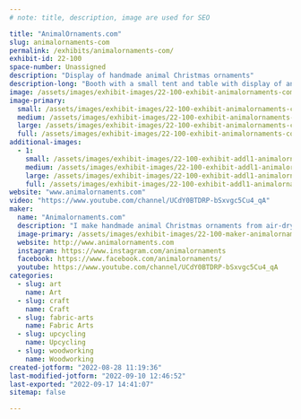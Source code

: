 ```yaml
---
# note: title, description, image are used for SEO

title: "AnimalOrnaments.com"
slug: animalornaments-com
permalink: /exhibits/animalornaments-com/
exhibit-id: 22-100
space-number: Unassigned
description: "Display of handmade animal Christmas ornaments"
description-long: "Booth with a small tent and table with display of animal ornaments.  Some ornaments will be displayed on a small Christmas tree and others will be on platforms of various heights.  Some ornaments will be hanging.  We will have a banner on the front of the tent. "
image: /assets/images/exhibit-images/22-100-exhibit-animalornaments-com-guys-large.jpg
image-primary: 
  small: /assets/images/exhibit-images/22-100-exhibit-animalornaments-com-guys-small.jpg
  medium: /assets/images/exhibit-images/22-100-exhibit-animalornaments-com-guys-medium.jpg
  large: /assets/images/exhibit-images/22-100-exhibit-animalornaments-com-guys-large.jpg
  full: /assets/images/exhibit-images/22-100-exhibit-animalornaments-com-guys-full.jpg
additional-images: 
  - 1:
    small: /assets/images/exhibit-images/22-100-exhibit-addl1-animalornaments-com-44-thumbnail-animalornaments-orig-final-tagline-4203-small.png
    medium: /assets/images/exhibit-images/22-100-exhibit-addl1-animalornaments-com-44-thumbnail-animalornaments-orig-final-tagline-4203-medium.png
    large: /assets/images/exhibit-images/22-100-exhibit-addl1-animalornaments-com-44-thumbnail-animalornaments-orig-final-tagline-4203-large.png
    full: /assets/images/exhibit-images/22-100-exhibit-addl1-animalornaments-com-44-thumbnail-animalornaments-orig-final-tagline-4203-full.png
website: "www.animalornaments.com"
video: "https://www.youtube.com/channel/UCdY0BTDRP-bSxvgc5Cu4_qA"
maker: 
  name: "Animalornaments.com"
  description: "I make handmade animal Christmas ornaments from air-dry clay, wood, cloth and recycled materials. They&#039;re suitable for holiday decorations or year-round display and I sell them for $20 each.  They&#039;re elaborately decorated and have a whimsical look.  No two are exactly alike.  I can also make custom ornaments of people&#039;s pets."
  image-primary: /assets/images/exhibit-images/22-100-maker-animalornaments-com-thumbnail-animalornaments-orig-final-tagline-medium.png
  website: http://www.animalornaments.com
  instagram: https://www.instagram.com/animalornaments
  facebook: https://www.facebook.com/animalornaments/
  youtube: https://www.youtube.com/channel/UCdY0BTDRP-bSxvgc5Cu4_qA
categories: 
  - slug: art
    name: Art
  - slug: craft
    name: Craft
  - slug: fabric-arts
    name: Fabric Arts
  - slug: upcycling
    name: Upcycling
  - slug: woodworking
    name: Woodworking
created-jotform: "2022-08-28 11:19:36"
last-modified-jotform: "2022-09-10 12:46:52"
last-exported: "2022-09-17 14:41:07"
sitemap: false

---
```

